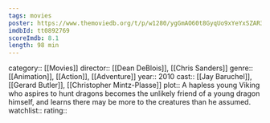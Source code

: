 ```yaml
---
tags: movies
poster: https://www.themoviedb.org/t/p/w1280/ygGmAO60t8GyqUo9xYeYxSZAR3b.jpg
imdbId: tt0892769
scoreImdb: 8.1
length: 98 min
---
```


category:: [[Movies]]
director:: [[Dean DeBlois]], [[Chris Sanders]]
genre:: [[Animation]], [[Action]], [[Adventure]]
year:: 2010
cast:: [[Jay Baruchel]], [[Gerard Butler]], [[Christopher Mintz-Plasse]]
plot:: A hapless young Viking who aspires to hunt dragons becomes the unlikely friend of a young dragon himself, and learns there may be more to the creatures than he assumed.
watchlist::
rating::
